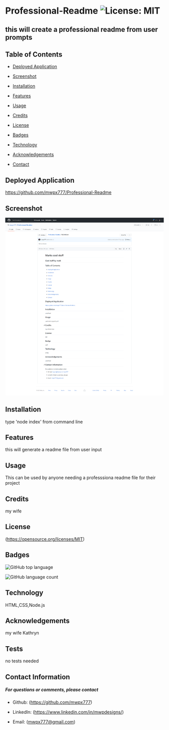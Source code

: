 

# **Professional-Readme**   ![License: MIT](https://img.shields.io/badge/License-MIT-yellow.svg)
## **this will create a professional readme from user prompts**

## **Table of Contents**

* [Deployed Application](#deployed-application)

* [Screenshot](#screenshot)

* [Installation](#installation)

* [Features](#features)

* [Usage](#usage)

* [Credits](#credits)

* [License](#license)

* [Badges](#badges)

* [Technology](#technology)

* [Acknowledgements](#acknowledgements)

* [Contact](#contact-information)

## **Deployed Application**
https://github.com/mwpx777/Professional-Readme

## **Screenshot**
![screenshot](assets/images/screenshot.png)

## **Installation**
type 'node index' from command line

## **Features**
this will generate a readme file from user input

## **Usage**
This can be used by anyone needing a professsiona readme file for their project

## **Credits**
my wife 


## **License**
(https://opensource.org/licenses/MIT)

## **Badges**

![GitHub top language](https://img.shields.io/github/languages/top/mwpx777/Professional-Readme?style=plastic)

![GitHub language count](https://img.shields.io/github/languages/count/mwpx777/Professional-Readme)


## **Technology**
HTML,CSS,Node.js

## **Acknowledgements**
my wife Kathryn

## **Tests**
no tests needed

## **Contact Information**
##### For questions or comments, please contact

* Github: (https://github.com/mwpx777)

* LinkedIn: (https://www.linkedin.com/in/mwpdesigns/)

* Email: (mwpx777@gmail.com)

